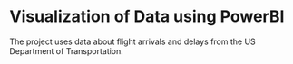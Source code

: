 # Visualization of Data using PowerBI
The project uses data about flight arrivals and delays from the US Department of Transportation.
